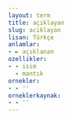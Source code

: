 ```yaml
---
layout: term
title: açıklayan
slug: aciklayan
lisan: Türkçe
anlamlar:
- ► açıklanan
ozellikler:
- - isim
  - mantık
ornekler:
- - ''
orneklerkaynak:
- - ''
---
```

